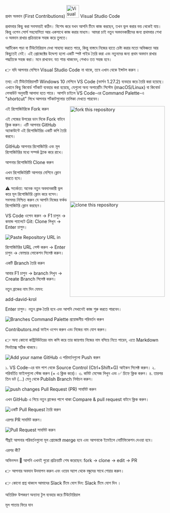 প্রথম অবদান (First Contributions)
<img alt="Visual Studio Code" src="https://upload.wikimedia.org/wikipedia/commons/1/1c/Visual_Studio_Code_1.35_icon.png" width="40">	Visual Studio Code

প্রথমবার কিছু করা সবসময়ই কঠিন। বিশেষ করে যখন আপনি টিমে কাজ করছেন, তখন ভুল করার ভয় থেকেই যায়। কিন্তু ওপেন সোর্স সহযোগিতা আর একসাথে কাজ করার মাধ্যম। আমরা চাই নতুন অবদানকারীদের জন্য প্রথমবার শেখা ও অবদান রাখার প্রক্রিয়াকে সহজ করে তুলতে।

আর্টিকেল পড়া বা টিউটোরিয়াল দেখা সাহায্য করতে পারে, কিন্তু বাস্তবে নিজের হাতে চেষ্টা করার মতো অভিজ্ঞতা আর কিছুতেই নেই। এই প্রোজেক্টের উদ্দেশ্য হলো একটি স্পষ্ট গাইড তৈরি করা এবং নতুনদের জন্য প্রথম অবদান রাখার পদ্ধতিকে সহজ করা। মনে রাখবেন: যত শান্ত থাকবেন, শেখাও তত সহজ হবে।

👉 যদি আপনার মেশিনে Visual Studio Code না থাকে, তবে এখান থেকে ইন্সটল করুন
।

তথ্য: এই টিউটোরিয়ালটি Windows 10 মেশিনে VS Code (ভার্সন 1.27.2) ব্যবহার করে তৈরি করা হয়েছে। এখানে কিছু কিবোর্ড শর্টকাট ব্যবহার করা হয়েছে, যেগুলো অন্য অপারেটিং সিস্টেম (macOS/Linux) বা কিবোর্ড লেআউট অনুযায়ী আলাদা হতে পারে। আপনি চাইলে VS Code-এর Command Palette-এ "shortcut" লিখে আপনার শর্টকাটগুলোর তালিকা দেখতে পারবেন।

এই রিপোজিটরিকে Fork করুন
<img align="right" width="300" src="https://firstcontributions.github.io/assets/Readme/fork.png" alt="fork this repository" />

এই পেজের উপরের ডান দিকে Fork বাটনে ক্লিক করুন।
এটি আপনার GitHub অ্যাকাউন্টে এই রিপোজিটরির একটি কপি তৈরি করবে।

GitHub আপনার রিপোজিটরি এবং মূল রিপোজিটরির মধ্যে সম্পর্ক ট্র্যাক করে রাখে।

আপনার রিপোজিটরি Clone করুন
<img align="right" width="300" src="https://firstcontributions.github.io/assets/Readme/clone.png" alt="clone this repository" />

এখন রিপোজিটরিটি আপনার মেশিনে ক্লোন করতে হবে।

⚠️ সতর্কতা: অনেক নতুন অবদানকারী ভুল করে মূল রিপোজিটরি ক্লোন করে বসেন। সবসময় নিশ্চিত করুন যে আপনি নিজের ফর্কড রিপোজিটরি ক্লোন করছেন।

VS Code ওপেন করুন → F1 চাপুন → কমান্ড প্যালেটে Git: Clone লিখুন → Enter চাপুন।

<img src="https://firstcontributions.github.io/assets/gui-tool-tutorials/github-windows-vs-code-tutorial/vscode-2018-08-clone2.png" alt="Paste Repository URL in" />

রিপোজিটরির URL পেস্ট করুন → Enter চাপুন → ফোল্ডার লোকেশন সিলেক্ট করুন।

একটি Branch তৈরি করুন

আবার F1 চাপুন → branch লিখুন → Create Branch সিলেক্ট করুন।

নতুন ব্রাঞ্চের নাম দিন যেমন:

add-david-krol


Enter চাপুন। নতুন ব্রাঞ্চ তৈরি হবে এবং আপনি সেখানেই কাজ শুরু করতে পারবেন।

<img src="https://firstcontributions.github.io/assets/gui-tool-tutorials/github-windows-vs-code-tutorial/vscode-2018-08-branch.png" alt="Branches Command Palette" />
প্রয়োজনীয় পরিবর্তন করুন

Contributors.md ফাইল ওপেন করুন এবং নিজের নাম যোগ করুন।

👉 অন্য কোনো কন্ট্রিবিউটরের নাম কপি করে তার জায়গায় নিজের নাম বসিয়ে নিতে পারেন, এতে Markdown সিনট্যাক্স সঠিক থাকবে।

<img src="https://firstcontributions.github.io/assets/gui-tool-tutorials/github-windows-vs-code-tutorial/vscode-2018-08-changes.png" alt="Add your name" />
GitHub এ পরিবর্তনগুলো Push করুন

১. VS Code-এর বাম পাশ থেকে Source Control (Ctrl+Shift+G) আইকন সিলেক্ট করুন।
২. পরিবর্তিত ফাইলগুলো স্টেজ করুন (+ এ ক্লিক করে)।
৩. কমিট মেসেজ লিখুন এবং ✅ চিহ্নে ক্লিক করুন।
৪. তারপর তিন ডট (...) মেনু থেকে Publish Branch নির্বাচন করুন।

<img src="https://firstcontributions.github.io/assets/gui-tool-tutorials/github-windows-vs-code-tutorial/vscode-2018-08-push.png" alt="push changes" />
Pull Request (PR) সাবমিট করুন

এখন GitHub এ গিয়ে নতুন ব্রাঞ্চের পাশে থাকা Compare & pull request বাটনে ক্লিক করুন।

<img src="https://firstcontributions.github.io/assets/Readme/compare-and-pull.png" alt="একটি Pull Request তৈরি করুন" />

এরপর PR সাবমিট করুন।

<img src="https://firstcontributions.github.io/assets/Readme/submit-pull-request.png" alt="Pull Request সাবমিট করুন" />

শীঘ্রই আপনার পরিবর্তনগুলো মূল প্রোজেক্টে merge হবে এবং আপনাকে ইমেইলে নোটিফিকেশন দেওয়া হবে।

এরপর কী?

অভিনন্দন 🎉 আপনি এখনই পুরো প্রক্রিয়াটি শেষ করেছেন:
fork → clone → edit → PR

👉 আপনার অবদান উদযাপন করুন এবং ওয়েব অ্যাপ
 থেকে বন্ধুদের সাথে শেয়ার করুন।

👉 কোনো প্রশ্ন থাকলে আমাদের Slack টিমে যোগ দিন: Slack টিমে যোগ দিন
।

অতিরিক্ত উপকরণ
অন্যান্য টুল ব্যবহার করে টিউটোরিয়াল

মূল পাতায় ফিরে যান